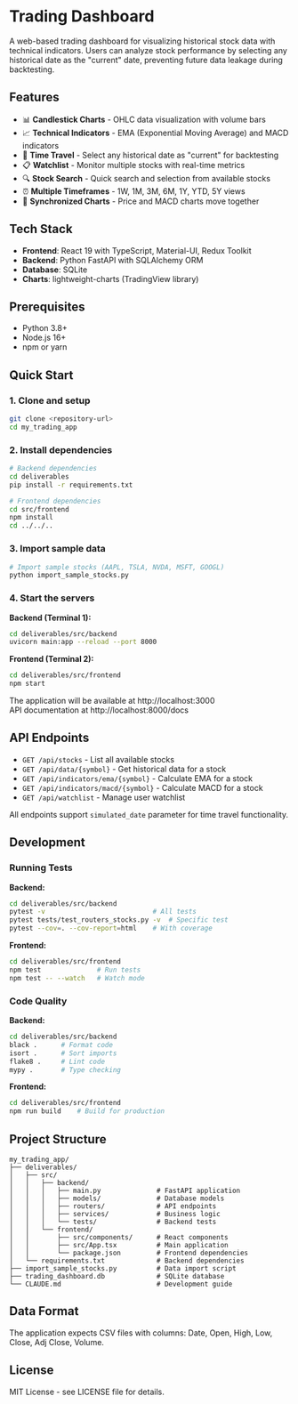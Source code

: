 # Trading Dashboard

A web-based trading dashboard for visualizing historical stock data with technical indicators. Users can analyze stock performance by selecting any historical date as the "current" date, preventing future data leakage during backtesting.

## Features

- 📊 **Candlestick Charts** - OHLC data visualization with volume bars
- 📈 **Technical Indicators** - EMA (Exponential Moving Average) and MACD indicators
- 📅 **Time Travel** - Select any historical date as "current" for backtesting
- 📋 **Watchlist** - Monitor multiple stocks with real-time metrics
- 🔍 **Stock Search** - Quick search and selection from available stocks
- ⏰ **Multiple Timeframes** - 1W, 1M, 3M, 6M, 1Y, YTD, 5Y views
- 🔄 **Synchronized Charts** - Price and MACD charts move together

## Tech Stack

- **Frontend**: React 19 with TypeScript, Material-UI, Redux Toolkit
- **Backend**: Python FastAPI with SQLAlchemy ORM
- **Database**: SQLite
- **Charts**: lightweight-charts (TradingView library)

## Prerequisites

- Python 3.8+
- Node.js 16+
- npm or yarn

## Quick Start

### 1. Clone and setup
```bash
git clone <repository-url>
cd my_trading_app
```

### 2. Install dependencies
```bash
# Backend dependencies
cd deliverables
pip install -r requirements.txt

# Frontend dependencies
cd src/frontend
npm install
cd ../../..
```

### 3. Import sample data
```bash
# Import sample stocks (AAPL, TSLA, NVDA, MSFT, GOOGL)
python import_sample_stocks.py
```

### 4. Start the servers

**Backend (Terminal 1):**
```bash
cd deliverables/src/backend
uvicorn main:app --reload --port 8000
```

**Frontend (Terminal 2):**
```bash
cd deliverables/src/frontend
npm start
```

The application will be available at http://localhost:3000  
API documentation at http://localhost:8000/docs

## API Endpoints

- `GET /api/stocks` - List all available stocks
- `GET /api/data/{symbol}` - Get historical data for a stock
- `GET /api/indicators/ema/{symbol}` - Calculate EMA for a stock
- `GET /api/indicators/macd/{symbol}` - Calculate MACD for a stock
- `GET /api/watchlist` - Manage user watchlist

All endpoints support `simulated_date` parameter for time travel functionality.

## Development

### Running Tests

**Backend:**
```bash
cd deliverables/src/backend
pytest -v                           # All tests
pytest tests/test_routers_stocks.py -v  # Specific test
pytest --cov=. --cov-report=html    # With coverage
```

**Frontend:**
```bash
cd deliverables/src/frontend
npm test              # Run tests
npm test -- --watch   # Watch mode
```

### Code Quality

**Backend:**
```bash
cd deliverables/src/backend
black .      # Format code
isort .      # Sort imports
flake8 .     # Lint code
mypy .       # Type checking
```

**Frontend:**
```bash
cd deliverables/src/frontend
npm run build    # Build for production
```

## Project Structure

```
my_trading_app/
├── deliverables/
│   ├── src/
│   │   ├── backend/
│   │   │   ├── main.py              # FastAPI application
│   │   │   ├── models/              # Database models
│   │   │   ├── routers/             # API endpoints
│   │   │   ├── services/            # Business logic
│   │   │   └── tests/               # Backend tests
│   │   └── frontend/
│   │       ├── src/components/      # React components
│   │       ├── src/App.tsx          # Main application
│   │       └── package.json         # Frontend dependencies
│   └── requirements.txt             # Backend dependencies
├── import_sample_stocks.py          # Data import script
├── trading_dashboard.db             # SQLite database
└── CLAUDE.md                        # Development guide
```

## Data Format

The application expects CSV files with columns: Date, Open, High, Low, Close, Adj Close, Volume.

## License

MIT License - see LICENSE file for details.